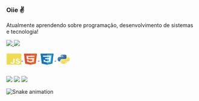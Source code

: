 ### Oiie ✌️
Atualmente aprendendo sobre programação, desenvolvimento de sistemas e tecnologia!

  <a href="https://github.com/noelyxlima">
  <img height="180em" src="https://github-readme-stats.vercel.app/api?username=noelyxlima&show_icons=false&theme=tokyonight&include_all_commits=false&count_private=false"/>
  <img height="180em" src="https://github-readme-stats.vercel.app/api/top-langs/?username=noelyxlima&layout=compact&langs_count=7&theme=tokyonight"/>
</div>
<div style="display: inline_block"><br>
  <img align="center" alt="noely-Js" height="30" width="40" src="https://raw.githubusercontent.com/devicons/devicon/master/icons/javascript/javascript-plain.svg">
  <img align="center" alt="noely-HTML" height="30" width="40" src="https://raw.githubusercontent.com/devicons/devicon/master/icons/html5/html5-original.svg">
  <img align="center" alt="noely-CSS" height="30" width="40" src="https://raw.githubusercontent.com/devicons/devicon/master/icons/css3/css3-original.svg">
  <img align="center" alt="Rafa-Python" height="30" width="40" src="https://raw.githubusercontent.com/devicons/devicon/master/icons/python/python-original.svg">
  
  
  ##
 
<div> 
 
  <a href="https://instagram.com/nx.elly" target="_blank"><img src="https://img.shields.io/badge/-Instagram-%23E4405F?style=for-the-badge&logo=instagram&logoColor=white" target="_blank"></a>
  <a href = "mailto:noeyxlima@gmail.com"><img src="https://img.shields.io/badge/-Gmail-%23333?style=for-the-badge&logo=gmail&logoColor=white" target="_blank"></a>
  <a href="https://www.linkedin.com/in/noelyelen/" target="_blank"><img src="https://img.shields.io/badge/-LinkedIn-%230077B5?style=for-the-badge&logo=linkedin&logoColor=white" target="_blank"></a> 
 
  ![Snake animation](https://github.com/noelyxlima/rafaballerini/blob/output/github-contribution-grid-snake.svg)
 
</div>

<!--
**noelyxlima/noelyxlima** is a ✨ _special_ ✨ repository because its `README.md` (this file) appears on your GitHub profile.

